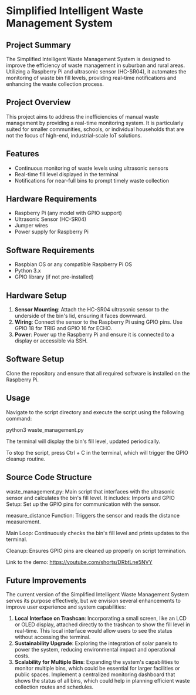 # Simplified Intelligent Waste Management System

## Project Summary
The Simplified Intelligent Waste Management System is designed to improve the efficiency of waste management in suburban and rural areas. Utilizing a Raspberry Pi and ultrasonic sensor (HC-SR04), it automates the monitoring of waste bin fill levels, providing real-time notifications and enhancing the waste collection process.

## Project Overview
This project aims to address the inefficiencies of manual waste management by providing a real-time monitoring system. It is particularly suited for smaller communities, schools, or individual households that are not the focus of high-end, industrial-scale IoT solutions.

## Features
- Continuous monitoring of waste levels using ultrasonic sensors
- Real-time fill level displayed in the terminal
- Notifications for near-full bins to prompt timely waste collection

## Hardware Requirements
- Raspberry Pi (any model with GPIO support)
- Ultrasonic Sensor (HC-SR04)
- Jumper wires
- Power supply for Raspberry Pi

## Software Requirements
- Raspbian OS or any compatible Raspberry Pi OS
- Python 3.x
- GPIO library (if not pre-installed)

## Hardware Setup
1. **Sensor Mounting**: Attach the HC-SR04 ultrasonic sensor to the underside of the bin's lid, ensuring it faces downward.
2. **Wiring**: Connect the sensor to the Raspberry Pi using GPIO pins. Use GPIO 18 for TRIG and GPIO 16 for ECHO.
3. **Power**: Power up the Raspberry Pi and ensure it is connected to a display or accessible via SSH.

## Software Setup
Clone the repository and ensure that all required software is installed on the Raspberry Pi.

## Usage
Navigate to the script directory and execute the script using the following command:

python3 waste_management.py

The terminal will display the bin's fill level, updated periodically.

To stop the script, press Ctrl + C in the terminal, which will trigger the GPIO cleanup routine.

## Source Code Structure
waste_management.py: Main script that interfaces with the ultrasonic sensor and calculates the bin's fill level. 
It includes:
Imports and GPIO Setup: Set up the GPIO pins for communication with the sensor.

measure_distance Function: Triggers the sensor and reads the distance measurement.

Main Loop: Continuously checks the bin's fill level and prints updates to the terminal.

Cleanup: Ensures GPIO pins are cleaned up properly on script termination.

Link to the demo:
https://youtube.com/shorts/DRbtLne5NVY

## Future Improvements
The current version of the Simplified Intelligent Waste Management System serves its purpose effectively, but we envision several enhancements to improve user experience and system capabilities:
1. **Local Interface on Trashcan**: Incorporating a small screen, like an LCD or OLED display, attached directly to the trashcan to show the fill level in real-time. This local interface would allow users to see the status without accessing the terminal.
2. **Sustainability Upgrade**: Exploring the integration of solar panels to power the system, reducing environmental impact and operational costs.
3. **Scalability for Multiple Bins**: Expanding the system's capabilities to monitor multiple bins, which could be essential for larger facilities or public spaces.
     Implement a centralized monitoring dashboard that shows the status of all bins, which could help in planning efficient waste collection routes and schedules.
